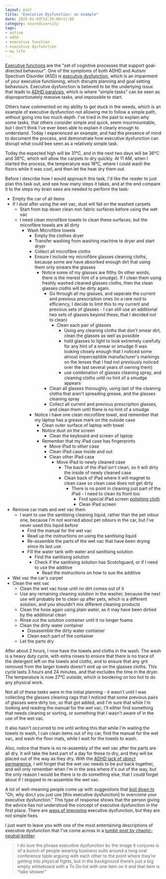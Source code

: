 ```yaml
---
layout: post
title: "Executive Dysfunction: an example"
date: 2025-01-03T14:35:00+11:00
category: neurodiversity
tags: 
- autism
- adhd
- executive function
- executive dysfunction
- my life
---
```


[Executive functions][1] are the "set of cognitive processes that support goal-directed behaviour". One of the symptoms of both ADHD and Autism Spectrum Disorder (ASD) is [executive dysfunction][2], which is an impairment of your executive functioning, which disrupts planning and goal setting behaviours. Executive dysfunction is believed to be the underlying issue that leads to [ADHD paralysis][3], which is where "simple tasks" can be seen as disproportionately massive tasks, and impossible to start.

Others have commented on my ability to get stuck in the weeds, which is an example of executive dysfunction not allowing me to follow a simple path, without going into too much depth. I've tried in the past to explain why some tasks, that others consider simple and quick, seem insurmountable, but I don't think I've ever been able to explain it clearly enough to understand. Today I experienced an example, and had the presence of mind to document the process, and demonstrate how executive dysfunction can disrupt what could bee seen as a relatively simple task.

Today the expected high will be 31°C, and in the next two days will be 36°C and 38°C, which will allow the carpets to dry quickly. At 11 AM, when I started the process, the temperature was 18°C, where I could wash the floors while it was cool, and then let the heat dry them out.

Before I describe how I would approach this task, I'd like the reader to just plan this task out, and see how many steps it takes, and at the end compare it to the steps my brain sees are needed to perform the task:

- Empty the car of all items
- If I dust after using the wet vac, dust will fall on the washed carpets
  - Start from top down clean non fabric surfaces before using the wet vac
  - I need clean microfibre towels to clean these surfaces, but the microfibre towels are all dirty
    - Wash Microfibre towels
      - Empty the clothes dryer
      - Transfer washing from washing machine to dryer and start dryer
      - Collect all microfibre cloths
      - Ensure I include my microfibre glasses cleaning cloths, because some are have absorbed enough dirt that using them only smears the glasses
        - Notice some of my glasses are filthy (In other words, there is the merest hint of a smudge). If I clean them using freshly washed cleaned glasses cloths, then the clean glasses cloths will be dirty again.
          - Go through all my glasses, and seperate the current and previous prescription ones (in a rare nod to efficiency, I decide to limit this to my current and previous sets of glasses - I can still use an additional two sets of glasses beyond these, that I decided not to clean)
            - Clean each pair of glasses
              - Using any cleaning cloths that don't smear dirt, clean the glasses as well as possible
              - hold glasses to light to look extremely carefully for any hint of a smear or smudge (I was looking closely enough that I noticed some almost imperceptible manufacturer's markings on the lenses that I had not previously noticed over the last several years of owning them)
              - use combination of glasses cleaning spray, and cleaning cloths until no hint of a smudge appears
          - Clean all glasses thoroughly, using last of the cleaning cloths that aren't spreading grease, and the glasses cleaning spray
          - Collect all current and previous prescription glasses, and clean them until there is no hint of a smudge
      - Notice I have one clean microfibre towel, and remember that my laptop has a grease mark on the outside case
        - Clean outer surface of laptop with towel
        - Notice dust on the screen
          - Clean the keyboard and screen of laptop
        - Remember that my iPad case has fingerprints
          - Move iPad to other case
          - Clean iPad case inside and out
          - Clean other iPad case
            - Move iPad to newly cleaned case
              - The back of the iPad isn't clean, so it will dirty the inside of newly cleaned case
              - Clean back of iPad where it will magnet to clean case so clean case does not get dirty
                - There is no point in cleaning just part of the iPad - I need to clean its front too
                  - Find special iPad screen [polishing cloth][4]
                  - Clean iPad screen
- Remove car mats and wet vac them
  - I want to use the sanitising cleaning liquid, rather than the pet odour one, because I'm not worried about pet odours in the car, but I've never used this liquid before
    - Find the manual for the wet vac
    - Read up the instructions on using the sanitising liquid
    - Re-assemble the parts of the wet vac that have been drying since its last use
    - Fill the water tank with water and sanitising solution
      - Find the sanitising solution
      - Check if the sanitising solution has Scotchguard, or if I need to use the additive
        - Read the instructions on how to sue the additive
- Wet vac the car's carpet
- Clean the wet vac
  - Clean the wet vac hose until no dirt comes out of it
  - Use any remaining cleaning solution in the washer, because the next use will probably be to clean up after pets, which is a different solution, and you shouldn't mix different cleaning products
  - Clean the hose again using plain water, as it may have been dirtied by the additional clean
  - Rinse out the solution container until it no longer foams
  - Clean the dirty water container
    - Dissasemble the dirty water container
    - Clean each part of the container
  - Let the parts dry

After about 2 hours, I now have the towels and cloths in the wash. The wash is a heavy duty cycle, with extra rinses to ensure that there is no trace of the detergent left on the towels and cloths, and to ensure that any grit removed from the larger towels doesn't end up on the glasses cloths. This cycle lasts 3 hours and 24 minutes, and that excludes the time in the dryer. The temperature is now 27°C outside, which is bordering on too hot to do any physical work.

Not all of these tasks were in the initial planning - it wasn't until I was collecting the glasses cleaning rags that I noticed that some previous pairs of glasses were dirty too, so that got added, and I'm sure that while I'm looking and reading the manual for the wet vac, I'll either find something that needs cleaning or sorting, or something that I wasn't aware of in the use of the wet vac.

It also hasn't occurred to me until writing this that while I'm waiting the towels to wash, I can clean items out of my car, find the manual for the wet vac, and wash the floor mats, while I wait for the towels to wash.

Also, notice that there is no re-assembly of the wet vac after the parts are all dry. It will take the best part of a day for these to dry, and they will be placed out of the way as they dry. With the [ADHD lack of object permanence][5], I will forget that the wet vac needs to be put back together, and will only remember when I'm in the area where it's out of the way, but the only reason I would be there is to do something else, that I could forget about if I stopped to re-assemble the wet vac.

A lot of well-meaning people come up with suggestions that [boil down to][6] "Oh, why don;t you just use [this executive dysfunction] to overcome your executive dysfunction." This type of response shows that the person giving the advice has not understood the concept of executive dysfunction in the first place. There are [ways of improving][2] executive dysfunction, but they are not simple fixes.

I just want to leave you with one of the most entertaining descriptions of executive dysfunction that I've come across in a [tumblr post by chaotic-neutral-knitter][7]:

> I do love the phrase executive dysfunction bc the image it conjures is of a bunch of people wearing business suits around a long oval conference table arguing with each other to the point where they’re getting into physical fights, but in the background there’s just a big empty whiteboard with a To Do list with one item on it and that item is “take shower”

[1]: https://en.wikipedia.org/wiki/Executive_functions "Executive functions"
[2]: https://resiliencymentalhealth.com/2023/09/28/what-exactly-is-executive-dysfunction/ "Executive dysfunction"
[3]: https://add.org/adhd-paralysis/ "ADHD paralysis"
[4]: https://support.apple.com/en-au/guide/ipad/ipad61926f3e/ipados "Apple polishing cloth"
[5]: https://www.medicalnewstoday.com/articles/object-permanence-adhd "ADHD object permanence"
[6]: https://mastodon.social/@adhdjesse/112751723177223329 "ADHD Jessie post on using executive functions to fix executive dysfunction"
[7]: https://www.tumblr.com/chaotic-neutral-knitter/722032672691585024/i-do-love-the-phrase-executive-dysfunction-bc-the "Executive Dysfunction boardroom"
